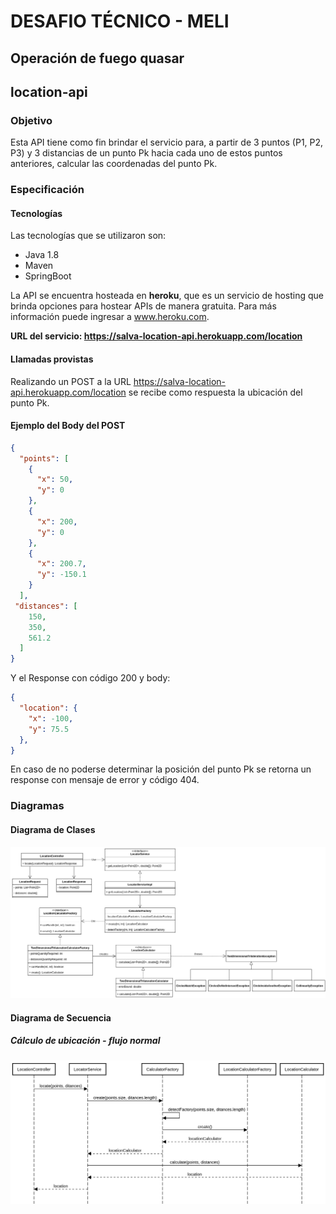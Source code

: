 # DESAFIO TÉCNICO - MELI
## Operación de fuego quasar

## location-api

### Objetivo
Esta API tiene como fin brindar el servicio para, a partir de 3 puntos (P1, P2, P3) y 3 distancias de un punto Pk hacia cada uno de estos puntos anteriores, calcular las coordenadas del punto Pk.

### Especificación

#### Tecnologías
Las tecnologías que se utilizaron son:
- Java 1.8
- Maven
- SpringBoot

La API se encuentra hosteada en **heroku**, que es un servicio de hosting que brinda opciones para hostear APIs de manera gratuita. Para más información puede ingresar a www.heroku.com.

**URL del servicio: https://salva-location-api.herokuapp.com/location**

#### Llamadas provistas
Realizando un POST a la URL https://salva-location-api.herokuapp.com/location se recibe como respuesta la ubicación del punto Pk.

#### Ejemplo del Body del POST

```JSON
{
  "points": [
    {
      "x": 50,
      "y": 0
    },
    {
      "x": 200,
      "y": 0
    },
    {
      "x": 200.7,
      "y": -150.1
    }
  ],
 "distances": [
    150,
    350,
    561.2
  ]
}
```
Y el Response con código 200 y body:
```JSON
{
  "location": {
    "x": -100,
    "y": 75.5
  },
}
```
En caso de no poderse determinar la posición del punto Pk se retorna un response con mensaje de error y código 404.

### Diagramas

#### Diagrama de Clases
![diagrama de clases](src/main/resources/documentation/diagrams/class-diagram.png)

#### Diagrama de Secuencia
##### Cálculo de ubicación - flujo normal
![diagrama de clases](src/main/resources/documentation/diagrams/calculate-location-happy-path.png)
